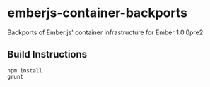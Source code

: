 emberjs-container-backports
===========================

Backports of Ember.js' container infrastructure for Ember 1.0.0pre2

## Build Instructions

````
npm install
grunt
````
